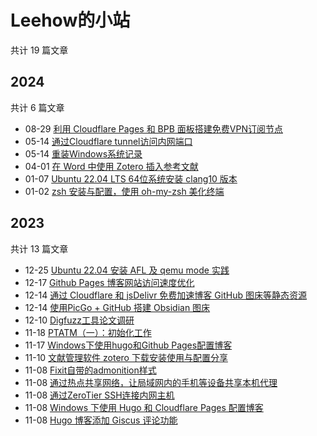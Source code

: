 # Leehow的小站

共计 19 篇文章

## 2024

共计 6 篇文章

- 08-29 [利用 Cloudflare Pages 和 BPB 面板搭建免费VPN订阅节点](https://www.haoyep.com/posts/cf-bpb-vpn/ "2024-08-29 01:32:43")
- 05-14 [通过Cloudflare tunnel访问内网端口](https://www.haoyep.com/posts/access-intranet-ports-via-cloudflare-tunnel/ "2024-05-14 15:00:08")
- 05-14 [重装Windows系统记录](https://www.haoyep.com/posts/reinstall-windows/ "2024-05-14 14:48:37")
- 04-01 [在 Word 中使用 Zotero 插入参考文献](https://www.haoyep.com/posts/word-zotero-citation/ "2024-04-01 16:30:01")
- 01-07 [Ubuntu 22.04 LTS 64位系统安装 clang10 版本](https://www.haoyep.com/posts/ubuntu22-install-clang10/ "2024-01-07 15:44:57")
- 01-02 [zsh 安装与配置，使用 oh-my-zsh 美化终端](https://www.haoyep.com/posts/zsh-config-oh-my-zsh/ "2024-01-02 23:30:39")

## 2023

共计 13 篇文章

- 12-25 [Ubuntu 22.04 安装 AFL 及 qemu mode 实践](https://www.haoyep.com/posts/afl-install/ "2023-12-25 21:24:00")
- 12-17 [Github Pages 博客网站访问速度优化](https://www.haoyep.com/posts/optimize-github-pages-blog-access-speed/ "2023-12-17 15:00:18")
- 12-14 [通过 Cloudflare 和 jsDelivr 免费加速博客 GitHub 图床等静态资源](https://www.haoyep.com/posts/github-graph-beds-cdn/ "2023-12-14 19:16:31")
- 12-14 [使用PicGo + GitHub 搭建 Obsidian 图床](https://www.haoyep.com/posts/github-graph-beds/ "2023-12-14 16:12:20")
- 12-10 [Digfuzz工具论文调研](https://www.haoyep.com/posts/digfuzz/ "2023-12-10 17:04:08")
- 11-18 [PTATM（一）：初始化工作](https://www.haoyep.com/posts/ptatm-1/ "2023-11-18 20:42:47")
- 11-17 [Windows下使用hugo和Github Pages配置博客](https://www.haoyep.com/posts/windows-hugo-blog-github/ "2023-11-17 23:13:11")
- 11-10 [文献管理软件 zotero 下载安装使用与配置分享](https://www.haoyep.com/posts/zotero-config/ "2023-11-10 15:19:01")
- 11-08 [Fixit自带的admonition样式](https://www.haoyep.com/posts/fixit-admonition/ "2023-11-08 23:05:02")
- 11-08 [通过热点共享网络，让局域网内的手机等设备共享本机代理](https://www.haoyep.com/posts/sharing-proxy-to-lan-devices-using-hotpot/ "2023-11-08 22:59:29")
- 11-08 [通过ZeroTier SSH连接内网主机](https://www.haoyep.com/posts/zerotier-ssh/ "2023-11-08 22:49:04")
- 11-08 [Windows 下使用 Hugo 和 Cloudflare Pages 配置博客](https://www.haoyep.com/posts/windows-hugo-blog-cloudflare/ "2023-11-08 16:33:12")
- 11-08 [Hugo 博客添加 Giscus 评论功能](https://www.haoyep.com/posts/hugo-add-component/ "2023-11-08 12:58:06")
